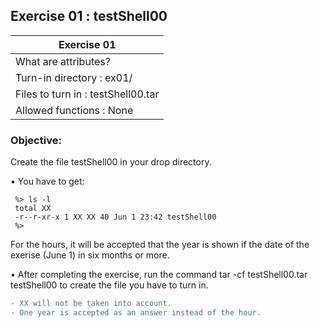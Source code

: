 ## Exercise 01 : testShell00

|               Exercise 01             |
|---------------------------------------|
|             What are attributes?      |
| Turn-in directory : ex01/             |
| Files to turn in : testShell00.tar    |
| Allowed functions : None              |

 ### Objective: 

Create the file testShell00 in your drop directory.

• You have to get: 

<pre><code> %> ls -l
 total XX
 -r--r-xr-x 1 XX XX 40 Jun 1 23:42 testShell00
 %> </pre></code>
For the hours, it will be accepted that the year is shown if the date of the
exerise (June 1) in six months or more.

• After completing the exercise, run the command tar -cf testShell00.tar testShell00
to create the file you have to turn in.

```diff
- XX will not be taken into account.
- One year is accepted as an answer instead of the hour.
```
